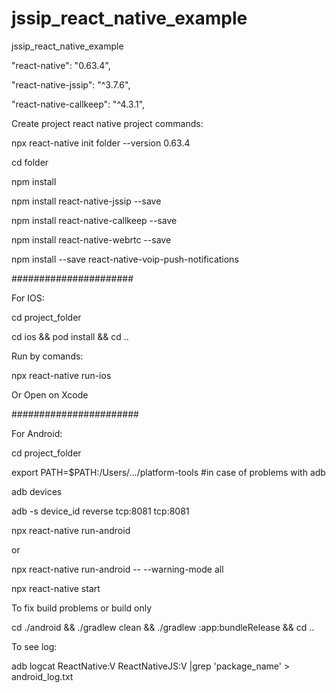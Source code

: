 # jssip_react_native_example
jssip_react_native_example

"react-native": "0.63.4",

"react-native-jssip": "^3.7.6",

"react-native-callkeep": "^4.3.1",


Create project react native project commands:

npx react-native init folder --version 0.63.4

cd folder

npm install

npm install react-native-jssip --save

npm install react-native-callkeep --save 

npm install react-native-webrtc --save 

npm install --save react-native-voip-push-notifications

######################

For IOS:

cd project_folder

cd ios && pod install && cd ..

Run by comands:

npx react-native run-ios 

Or Open on Xcode

#######################

For Android:

cd project_folder

export PATH=$PATH:/Users/.../platform-tools #in case of problems with adb

adb devices

adb -s device_id reverse tcp:8081 tcp:8081

npx react-native run-android

or

npx react-native run-android -- --warning-mode all

npx react-native start

To fix build problems or build only

cd ./android && ./gradlew clean && ./gradlew :app:bundleRelease && cd ..

To see log:

adb logcat ReactNative:V ReactNativeJS:V |grep 'package_name' > android_log.txt
